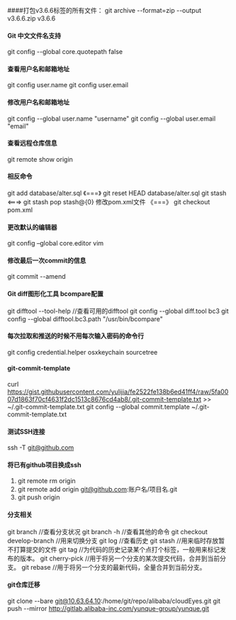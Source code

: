 ####打包v3.6.6标签的所有文件：
git archive --format=zip --output v3.6.6.zip v3.6.6

#### Git 中文文件名支持
git config --global core.quotepath false

#### 查看用户名和邮箱地址
git config user.name
git config user.email

#### 修改用户名和邮箱地址
git config --global user.name "username"
git config --global user.email "email"

#### 查看远程仓库信息
git remote show origin

#### 相反命令
git add database/alter.sql 《===》  git reset HEAD database/alter.sql
git stash  <===>  git stash pop stash@{0}
修改pom.xml文件 《===》 git checkout pom.xml

#### 更改默认的编辑器
git config –global core.editor vim

#### 修改最后一次commit的信息
git commit --amend

#### Git diff图形化工具 bcompare配置
git difftool --tool-help  //查看可用的difftool
git config --global diff.tool bc3
git config --global difftool.bc3.path "/usr/bin/bcompare"

#### 每次拉取和推送的时候不用每次输入密码的命令行
git config credential.helper osxkeychain sourcetree

#### git-commit-template
curl https://gist.githubusercontent.com/yulijia/fe2522fe138b6ed41ff4/raw/5fa0007d1863f70cf4631f2dc1513c8676cd4ab8/.git-commit-template.txt >> ~/.git-commit-template.txt
git config --global commit.template ~/.git-commit-template.txt

#### 测试SSH连接
ssh -T git@github.com

#### 将已有github项目换成ssh
1. git remote rm origin
2. git remote add origin git@github.com:账户名/项目名.git
3. git push origin 

#### 分支相关
git branch //查看分支状况
git branch -h //查看其他的命令
git checkout develop-branch //用来切换分支
git log //查看历史
git stash //用来临时存放暂不打算提交的文件
git tag //为代码的历史记录某个点打个标签，一般用来标记发布的版本。
git cherry-pick //用于将另一个分支的某次提交代码，合并到当前分支。
git rebase //用于将另一个分支的最新代码，全量合并到当前分支。

#### git仓库迁移
git clone --bare git@10.63.64.10:/home/git/repo/alibaba/cloudEyes.git
git push --mirror http://gitlab.alibaba-inc.com/yunque-group/yunque.git
